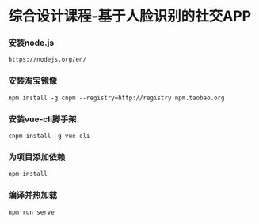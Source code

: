 # 综合设计课程-基于人脸识别的社交APP

### 安装node.js 
```
https://nodejs.org/en/
```

### 安装淘宝镜像
```
npm install -g cnpm --registry=http://registry.npm.taobao.org
```

### 安装vue-cli脚手架
```
cnpm install -g vue-cli
```

### 为项目添加依赖
```
npm install
```

### 编译并热加载
```
npm run serve
```
